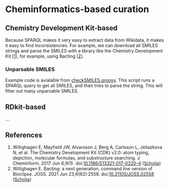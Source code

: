 # Cheminformatics-based curation

## Chemistry Development Kit-based

Because SPARQL makes it very easy to extract data from Wikidata, it makes it easy to find
inconsistencies. For example, we can download all <a name="tp1">SMILES</a> strings and parse the SMILES with
a library like the <a name="tp2">Chemistry Development Kit</a> [<a href="#citeref1">1</a>], for example,
using Bacting [<a href="#citeref2">2</a>].

### Unparsable SMILES

Example code is avialable from
[checkSMILES.groovy](https://github.com/egonw/ons-wikidata/blob/main/Wikidata/checkSMILESes.groovy).
This script runs a SPARQL query to get all SMILES, and then tries to parse the string.
This will filter out many unparsable SMILES.

## RDkit-based

...

## References

1. <a name="citeref1"></a> Willighagen E, Mayfield JW, Alvarsson J, Berg A, Carlsson L, Jeliazkova N, et al. The Chemistry Development Kit (CDK) v2.0: atom typing, depiction, molecular formulas, and substructure searching. J Cheminform. 2017 Jun 6;9(1).  doi:[10.1186/S13321-017-0220-4](https://doi.org/10.1186/S13321-017-0220-4) ([Scholia](https://scholia.toolforge.org/doi/10.1186/S13321-017-0220-4))
2. <a name="citeref2"></a> Willighagen E. Bacting: a next generation, command line version of Bioclipse. JOSS. 2021 Jun 23;6(62):2558.  doi:[10.21105/JOSS.02558](https://doi.org/10.21105/JOSS.02558) ([Scholia](https://scholia.toolforge.org/doi/10.21105/JOSS.02558))

